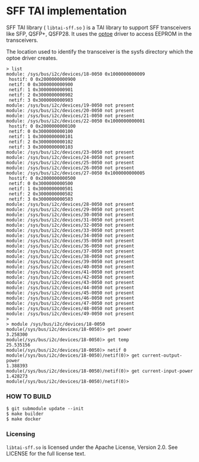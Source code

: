SFF TAI implementation
===

SFF TAI library ( `libtai-sff.so` ) is a TAI library to support SFF transceivers
like SFP, QSFP+, QSFP28. It uses the [optoe](https://github.com/opencomputeproject/oom/tree/master/optoe) driver to
access EEPROM in the transceivers.

The location used to identify the transceiver is the sysfs directory which the optoe driver creates.

```
> list
module: /sys/bus/i2c/devices/18-0050 0x1000000000009
 hostif: 0 0x2000000000900
 netif: 0 0x3000000000900
 netif: 1 0x3000000000901
 netif: 2 0x3000000000902
 netif: 3 0x3000000000903
module: /sys/bus/i2c/devices/19-0050 not present
module: /sys/bus/i2c/devices/20-0050 not present
module: /sys/bus/i2c/devices/21-0050 not present
module: /sys/bus/i2c/devices/22-0050 0x1000000000001
 hostif: 0 0x2000000000100
 netif: 0 0x3000000000100
 netif: 1 0x3000000000101
 netif: 2 0x3000000000102
 netif: 3 0x3000000000103
module: /sys/bus/i2c/devices/23-0050 not present
module: /sys/bus/i2c/devices/24-0050 not present
module: /sys/bus/i2c/devices/25-0050 not present
module: /sys/bus/i2c/devices/26-0050 not present
module: /sys/bus/i2c/devices/27-0050 0x1000000000005
 hostif: 0 0x2000000000500
 netif: 0 0x3000000000500
 netif: 1 0x3000000000501
 netif: 2 0x3000000000502
 netif: 3 0x3000000000503
module: /sys/bus/i2c/devices/28-0050 not present
module: /sys/bus/i2c/devices/29-0050 not present
module: /sys/bus/i2c/devices/30-0050 not present
module: /sys/bus/i2c/devices/31-0050 not present
module: /sys/bus/i2c/devices/32-0050 not present
module: /sys/bus/i2c/devices/33-0050 not present
module: /sys/bus/i2c/devices/34-0050 not present
module: /sys/bus/i2c/devices/35-0050 not present
module: /sys/bus/i2c/devices/36-0050 not present
module: /sys/bus/i2c/devices/37-0050 not present
module: /sys/bus/i2c/devices/38-0050 not present
module: /sys/bus/i2c/devices/39-0050 not present
module: /sys/bus/i2c/devices/40-0050 not present
module: /sys/bus/i2c/devices/41-0050 not present
module: /sys/bus/i2c/devices/42-0050 not present
module: /sys/bus/i2c/devices/43-0050 not present
module: /sys/bus/i2c/devices/44-0050 not present
module: /sys/bus/i2c/devices/45-0050 not present
module: /sys/bus/i2c/devices/46-0050 not present
module: /sys/bus/i2c/devices/47-0050 not present
module: /sys/bus/i2c/devices/48-0050 not present
module: /sys/bus/i2c/devices/49-0050 not present
>
> module /sys/bus/i2c/devices/18-0050
module(/sys/bus/i2c/devices/18-0050)> get power
3.258300
module(/sys/bus/i2c/devices/18-0050)> get temp
25.535156
module(/sys/bus/i2c/devices/18-0050)> netif 0
module(/sys/bus/i2c/devices/18-0050)/netif(0)> get current-output-power
1.388393
module(/sys/bus/i2c/devices/18-0050)/netif(0)> get current-input-power
1.428273
module(/sys/bus/i2c/devices/18-0050)/netif(0)>
```

### HOW TO BUILD

```
$ git submodule update --init
$ make builder
$ make docker
```

### Licensing
`libtai-sff.so` is licensed under the Apache License, Version 2.0. See LICENSE for the full license text.
